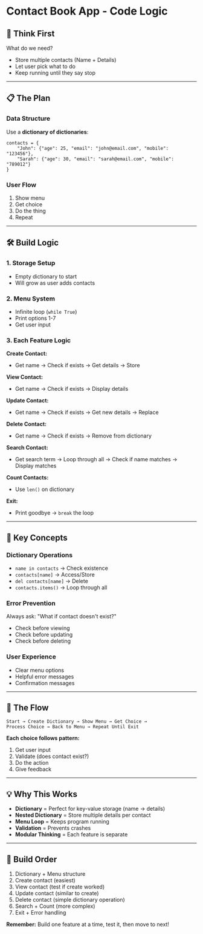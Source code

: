 # Contact Book App - Code Logic

## 🤔 **Think First**
What do we need?
- Store multiple contacts (Name + Details)
- Let user pick what to do
- Keep running until they say stop

---

## 📋 **The Plan**

### **Data Structure**
Use a **dictionary of dictionaries**:
```
contacts = {
    "John": {"age": 25, "email": "john@email.com", "mobile": "123456"},
    "Sarah": {"age": 30, "email": "sarah@email.com", "mobile": "789012"}
}
```

### **User Flow**
1. Show menu
2. Get choice
3. Do the thing
4. Repeat

---

## 🛠️ **Build Logic**

### **1. Storage Setup**
- Empty dictionary to start
- Will grow as user adds contacts

### **2. Menu System**
- Infinite loop (`while True`)
- Print options 1-7
- Get user input

### **3. Each Feature Logic**

**Create Contact:**
- Get name → Check if exists → Get details → Store

**View Contact:**
- Get name → Check if exists → Display details

**Update Contact:**
- Get name → Check if exists → Get new details → Replace

**Delete Contact:**
- Get name → Check if exists → Remove from dictionary

**Search Contact:**
- Get search term → Loop through all → Check if name matches → Display matches

**Count Contacts:**
- Use `len()` on dictionary

**Exit:**
- Print goodbye → `break` the loop

---

## 🎯 **Key Concepts**

### **Dictionary Operations**
- `name in contacts` → Check existence
- `contacts[name]` → Access/Store
- `del contacts[name]` → Delete
- `contacts.items()` → Loop through all

### **Error Prevention**
Always ask: "What if contact doesn't exist?"
- Check before viewing
- Check before updating  
- Check before deleting

### **User Experience**
- Clear menu options
- Helpful error messages
- Confirmation messages

---

## 🔄 **The Flow**

```
Start → Create Dictionary → Show Menu → Get Choice → 
Process Choice → Back to Menu → Repeat Until Exit
```

**Each choice follows pattern:**
1. Get user input
2. Validate (does contact exist?)
3. Do the action
4. Give feedback

---

## 💡 **Why This Works**

- **Dictionary** = Perfect for key-value storage (name → details)
- **Nested Dictionary** = Store multiple details per contact
- **Menu Loop** = Keeps program running
- **Validation** = Prevents crashes
- **Modular Thinking** = Each feature is separate

---

## 🚀 **Build Order**

1. Dictionary + Menu structure
2. Create contact (easiest)
3. View contact (test if create worked)
4. Update contact (similar to create)
5. Delete contact (simple dictionary operation)
6. Search + Count (more complex)
7. Exit + Error handling

**Remember:** Build one feature at a time, test it, then move to next! 